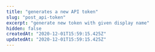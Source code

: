 ```yaml
---
title: "generates a new API token"
slug: "post_api-token"
excerpt: "generate new token with given display name"
hidden: false
createdAt: "2020-12-01T15:59:15.425Z"
updatedAt: "2020-12-01T15:59:15.425Z"
---
```


